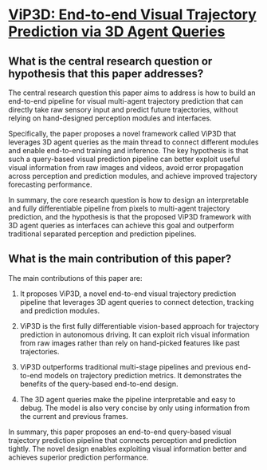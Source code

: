 # [ViP3D: End-to-end Visual Trajectory Prediction via 3D Agent Queries](https://arxiv.org/abs/2208.01582)

## What is the central research question or hypothesis that this paper addresses?

 The central research question this paper aims to address is how to build an end-to-end pipeline for visual multi-agent trajectory prediction that can directly take raw sensory input and predict future trajectories, without relying on hand-designed perception modules and interfaces. 

Specifically, the paper proposes a novel framework called ViP3D that leverages 3D agent queries as the main thread to connect different modules and enable end-to-end training and inference. The key hypothesis is that such a query-based visual prediction pipeline can better exploit useful visual information from raw images and videos, avoid error propagation across perception and prediction modules, and achieve improved trajectory forecasting performance.

In summary, the core research question is how to design an interpretable and fully differentiable pipeline from pixels to multi-agent trajectory prediction, and the hypothesis is that the proposed ViP3D framework with 3D agent queries as interfaces can achieve this goal and outperform traditional separated perception and prediction pipelines.


## What is the main contribution of this paper?

 The main contributions of this paper are:

1. It proposes ViP3D, a novel end-to-end visual trajectory prediction pipeline that leverages 3D agent queries to connect detection, tracking and prediction modules. 

2. ViP3D is the first fully differentiable vision-based approach for trajectory prediction in autonomous driving. It can exploit rich visual information from raw images rather than rely on hand-picked features like past trajectories.

3. ViP3D outperforms traditional multi-stage pipelines and previous end-to-end models on trajectory prediction metrics. It demonstrates the benefits of the query-based end-to-end design.

4. The 3D agent queries make the pipeline interpretable and easy to debug. The model is also very concise by only using information from the current and previous frames.

In summary, this paper proposes an end-to-end query-based visual trajectory prediction pipeline that connects perception and prediction tightly. The novel design enables exploiting visual information better and achieves superior prediction performance.
